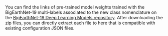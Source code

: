 You can find the links of pre-trained model weights trained with the BigEarthNet-19 multi-labels associated to the new class nomenclature on the [BigEarthNet-19 Deep Learning Models repository](https://gitlab.tu-berlin.de/rsim/bigearthnet-19-models). After downloading the zip files, you can directly extract each file to here that is compatible with existing configuration JSON files. 
